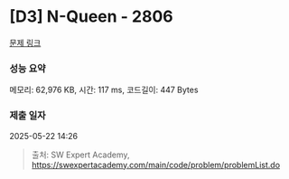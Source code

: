# [D3] N-Queen - 2806 

[문제 링크](https://swexpertacademy.com/main/code/problem/problemDetail.do?contestProbId=AV7GKs06AU0DFAXB) 

### 성능 요약

메모리: 62,976 KB, 시간: 117 ms, 코드길이: 447 Bytes

### 제출 일자

2025-05-22 14:26



> 출처: SW Expert Academy, https://swexpertacademy.com/main/code/problem/problemList.do